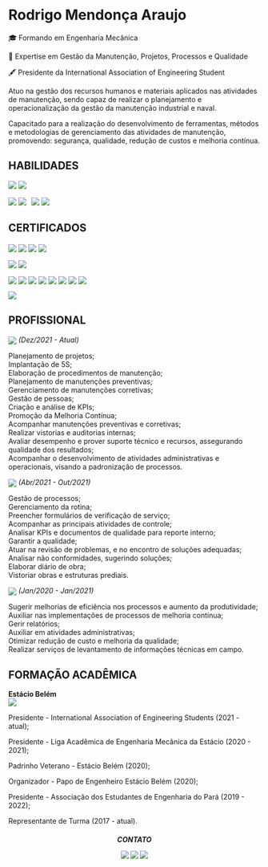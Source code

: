 <h1 align="left">
 
  <br>
  Rodrigo Mendonça Araujo
  <br>
</h1>



🎓 Formando em Engenharia Mecânica

🦺 Expertise em Gestão da Manutenção, Projetos, Processos e Qualidade

🖋 Presidente da International Association of Engineering Student
 
 
Atuo na gestão dos recursos humanos e materiais aplicados nas atividades de manutenção, sendo capaz de realizar o planejamento e operacionalização da gestão da manutenção industrial e naval.

Capacitado para a realização do desenvolvimento de ferramentas, métodos e metodologias de gerenciamento das atividades de manutenção, promovendo: segurança, qualidade, redução de custos e melhoria contínua. 

## HABILIDADES
<img src="https://badgen.net/badge/AutoCAD%202D/★★★☆☆/red" target="_blank"> <img src="https://badgen.net/badge/AutoCAD%203D/★★☆☆☆/red" target="_blank">

<img src="https://badgen.net/badge/MS%20Excel/★★☆☆☆/green" target="_blank"> <img src="https://badgen.net/badge/MS%20Project/★★★★★/green" target="_blank">⠀<img src="https://badgen.net/badge/MS%20Word/★★★☆☆/green" target="_blank"> <img src="https://badgen.net/badge/MS%20PowerPoint/★★★★★/green" target="_blank">⠀





## CERTIFICADOS

<a href="https://raw.githubusercontent.com/gestordamanutencao/gestordamanutencao/71aa5321f8767c0518f0244441a3b5915ec27ae9/docs/certificados/Mec%C3%A2nico%20de%20Motores%20a%20Diesel.pdf"><img align="center" src="https://badgen.net/badge/SENAI%20PA/Mecânico%20de%20Motores%20a%20Diesel/pink" target="_blank"></a>
<a href="https://raw.githubusercontent.com/gestordamanutencao/gestordamanutencao/71aa5321f8767c0518f0244441a3b5915ec27ae9/docs/certificados/Assistente%20de%20Gestão%20da%20Qualidade.pdf"><img align="center" src="https://badgen.net/badge/SENAI%20PA/Assistente%20Gestão%20da%20Qualidade/pink" target="_blank"></a>
<a href="https://raw.githubusercontent.com/gestordamanutencao/gestordamanutencao/71aa5321f8767c0518f0244441a3b5915ec27ae9/docs/certificados/Segurança%20do%20Trabalho.pdf"><img align="center" src="https://badgen.net/badge/SENAI%20PA/Segurança%20do%20Trabalho/pink" target="_blank"></a>
<a href="https://raw.githubusercontent.com/gestordamanutencao/gestordamanutencao/71aa5321f8767c0518f0244441a3b5915ec27ae9/docs/certificados/Logística%20-%205S.PDF"><img align="center" src="https://badgen.net/badge/SENAI%20PA/Logística - 5S/pink" target="_blank"></a>  

  
<a href="https://raw.githubusercontent.com/gestordamanutencao/gestordamanutencao/71aa5321f8767c0518f0244441a3b5915ec27ae9/docs/certificados/MS%20PROJECT.pdf"><img align="center" src="https://badgen.net/badge/IEL%20PA/Gerenciamento%20de%20Projetos%20MS%20Project/orange" target="_blank"></a>
<a href="https://raw.githubusercontent.com/gestordamanutencao/gestordamanutencao/71aa5321f8767c0518f0244441a3b5915ec27ae9/docs/certificados/ANALISTA%20DE%20PCP.pdf"><img align="center" src="https://badgen.net/badge/IEL%20PA/Analista%20de%20Controle%20de%20Produção/orange" target="_blank"></a>  

  

<a href="https://raw.githubusercontent.com/gestordamanutencao/gestordamanutencao/71aa5321f8767c0518f0244441a3b5915ec27ae9/docs/certificados/Melhorias%20Especificas.pdf"><img align="center" src="https://badgen.net/badge/ENGETELES/Melhorias%20Especificas/blue" target="_blank"></a>
<a href="https://raw.githubusercontent.com/gestordamanutencao/gestordamanutencao/71aa5321f8767c0518f0244441a3b5915ec27ae9/docs/certificados/Manutenção%20Planejada.pdf"><img align="center" src="https://badgen.net/badge/ENGETELES/Manutenção%20Planejada/blue" target="_blank"></a>
<a href="https://raw.githubusercontent.com/gestordamanutencao/gestordamanutencao/71aa5321f8767c0518f0244441a3b5915ec27ae9/docs/certificados/Manutenção%20Autônoma.pdf"><img align="center" src="https://badgen.net/badge/ENGETELES/Manutenção%20Autônoma/blue" target="_blank"></a>
<a href="https://raw.githubusercontent.com/gestordamanutencao/gestordamanutencao/71aa5321f8767c0518f0244441a3b5915ec27ae9/docs/certificados/Gestão%20de%20Projetos%20para%20Manutenção.pdf"><img align="center" src="https://badgen.net/badge/ENGETELES/Gestão%20de%20Projetos/blue" target="_blank"></a>
<a href="https://raw.githubusercontent.com/gestordamanutencao/gestordamanutencao/71aa5321f8767c0518f0244441a3b5915ec27ae9/docs/certificados/Formação%20de%20Planejadores%20de%20Manutenção.pdf"><img align="center" src="https://badgen.net/badge/ENGETELES/Formação%20de%20Planejadores%20de%20Manutenção/blue" target="_blank"></a>
<a href="https://raw.githubusercontent.com/gestordamanutencao/gestordamanutencao/71aa5321f8767c0518f0244441a3b5915ec27ae9/docs/certificados/Formação%20de%20Analistas%20de%20Manutenção.pdf"><img align="center" src="https://badgen.net/badge/ENGETELES/Formação%20de%20Analistas%20de%20Manutenção/blue" target="_blank"></a>
<a href="https://raw.githubusercontent.com/gestordamanutencao/gestordamanutencao/71aa5321f8767c0518f0244441a3b5915ec27ae9/docs/certificados/Gestão%20de%20Paradas%20de%20Manutenção.pdf"><img align="center" src="https://badgen.net/badge/ENGETELES/Gestão%20de%20Paradas%20de%20Manutenção/blue" target="_blank"></a>
<a href="https://raw.githubusercontent.com/gestordamanutencao/gestordamanutencao/71aa5321f8767c0518f0244441a3b5915ec27ae9/docs/certificados/Engenharia%20de%20Confiabilidade.pdf"><img align="center" src="https://badgen.net/badge/ENGETELES/Engenharia%20de%20Confiabilidade/blue" target="_blank"></a>

<a href="https://raw.githubusercontent.com/gestordamanutencao/gestordamanutencao/71aa5321f8767c0518f0244441a3b5915ec27ae9/docs/certificados/Coordenador%20de%20Manutenção%20Naval.pdf"><img align="center" src="https://badgen.net/badge/Instituto%20Naval%20da%20Amazônia/Coordenador%20de%20Manutenção%20Naval/green" target="_blank"></a>




## PROFISSIONAL

<a href="https://raw.githubusercontent.com/gestordamanutencao/gestordamanutencao/71aa5321f8767c0518f0244441a3b5915ec27ae9/docs/portfolio/portfolio%20camila%20navegação.pdf"><img align="center" src="https://badgen.net/badge/Autônomo/Consultoria%20em%20Manutenção%20Naval/grey" target="_blank"></a> *(Dez/2021 - Atual)*

  
Planejamento de projetos;  
Implantação de 5S;  
Elaboração de procedimentos de manutenção;  
Planejamento de manutenções preventivas;  
Gerenciamento de manutenções corretivas;  
Gestão de pessoas;  
Criação e análise de KPIs;  
Promoção da Melhoria Contínua;  
Acompanhar manutenções preventivas e corretivas;  
Realizar vistorias e auditorias internas;  
Avaliar desempenho e prover suporte técnico e recursos, assegurando qualidade dos resultados;  
Acompanhar o desenvolvimento de atividades administrativas e operacionais, visando a padronização de processos.   

<a href="https://raw.githubusercontent.com/gestordamanutencao/gestordamanutencao/71aa5321f8767c0518f0244441a3b5915ec27ae9/docs/certificados/carta%20de%20recomendação/carta%20de%20recomendação.pdf"><img align="center" src="https://badgen.net/badge/Almáa%20Engenharia/Estagiário%20dos%20Processos%20da%20Qualidade/yellow" target="_blank"></a> *(Abr/2021 - Out/2021)*


  
Gestão de processos;  
Gerenciamento da rotina;  
Preencher formulários de verificação de serviço;  
Acompanhar as principais atividades de controle;  
Analisar KPIs e documentos de qualidade para reporte interno;  
Garantir a qualidade;  
Atuar na revisão de problemas, e no encontro de soluções adequadas;  
Analisar não conformidades, sugerindo soluções;  
Elaborar diário de obra;  
Vistoriar obras e estruturas prediais.  


<a href="https://raw.githubusercontent.com/gestordamanutencao/gestordamanutencao/71aa5321f8767c0518f0244441a3b5915ec27ae9/docs/certificados/declaração%20de%20estágio%20camila%20navegação.pdf"><img align="center" src="https://badgen.net/badge/Camila%20Navegação%20e%20Transportes/Estagiário%20de%20Gestão%20da%20Qualidade/red" target="_blank"></a>  *(Jan/2020 - Jan/2021)*

   
   
Sugerir melhorias de eficiência nos processos e aumento da produtividade;  
Auxiliar nas implementações de processos de melhoria contínua;  
Gerir relatórios;  
Auxiliar em atividades administrativas;  
Otimizar redução de custo e melhoria da qualidade;  
Realizar serviços de levantamento de informações técnicas em campo.  
  
 

## FORMAÇÃO ACADÊMICA


**Estácio Belém**  
<a href="https://raw.githubusercontent.com/gestordamanutencao/gestordamanutencao/71aa5321f8767c0518f0244441a3b5915ec27ae9/docs/declaração/declaracao%20de%20matricula.pdf"><img align="center" src="https://badgen.net/badge/Engenharia%20Mecânica/(2017%20-%20Atual)/blue" target="_blank"></a>

Presidente - International Association of Engineering Students (2021 - atual);  

Presidente - Liga Acadêmica de Engenharia Mecânica da Estácio (2020 - 2021);  

Padrinho Veterano - Estácio Belém (2020);  

Organizador - Papo de Engenheiro Estácio Belém (2020);  

Presidente - Associação dos Estudantes de Engenharia do Pará (2019 - 2022);  

Representante de Turma (2017 - atual).  
  



<h5 align="center">  
CONTATO



<a href="https://wa.me/5591981431839" target="_blank"><img src="https://img.shields.io/badge/WhatsApp-25D366?style=for-the-badge&logo=whatsapp&logoColor=white" target="_blank"></a>
<a href="https://t.me/gestordamanutencao" target="_blank"><img src="https://img.shields.io/badge/Telegram-2CA5E0?style=for-the-badge&logo=telegram&logoColor=white" target="_blank"></a>
<a href="https://www.linkedin.com/in/gestordamanutencao" target="_blank"><img src="https://img.shields.io/badge/-LinkedIn-%230077B5?style=for-the-badge&logo=linkedin&logoColor=white" target="_blank"></a>  

</h5>

</div>
